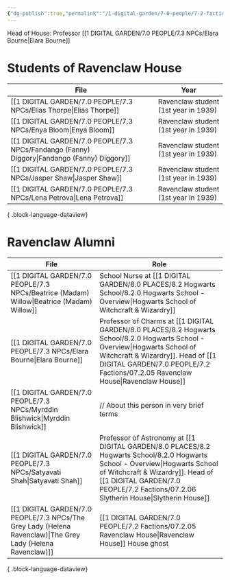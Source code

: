 ```yaml
---
{"dg-publish":true,"permalink":"/1-digital-garden/7-0-people/7-2-factions/07-2-05-ravenclaw-house/"}
---
```


Head of House: Professor [[1 DIGITAL GARDEN/7.0 PEOPLE/7.3 NPCs/Elara Bourne\|Elara Bourne]]

# Students of Ravenclaw House

| File                                                                                           | Year                                 |
| ---------------------------------------------------------------------------------------------- | ------------------------------------ |
| [[1 DIGITAL GARDEN/7.0 PEOPLE/7.3 NPCs/Elias Thorpe\|Elias Thorpe]]                         | Ravenclaw student (1st year in 1939) |
| [[1 DIGITAL GARDEN/7.0 PEOPLE/7.3 NPCs/Enya Bloom\|Enya Bloom]]                             | Ravenclaw student (1st year in 1939) |
| [[1 DIGITAL GARDEN/7.0 PEOPLE/7.3 NPCs/Fandango (Fanny) Diggory\|Fandango (Fanny) Diggory]] | Ravenclaw student (1st year in 1939) |
| [[1 DIGITAL GARDEN/7.0 PEOPLE/7.3 NPCs/Jasper Shaw\|Jasper Shaw]]                           | Ravenclaw student (1st year in 1939) |
| [[1 DIGITAL GARDEN/7.0 PEOPLE/7.3 NPCs/Lena Petrova\|Lena Petrova]]                         | Ravenclaw student (1st year in 1939) |

{ .block-language-dataview}

# Ravenclaw  Alumni
| File                                                                                                           | Role                                                                                                                                                           |
| -------------------------------------------------------------------------------------------------------------- | -------------------------------------------------------------------------------------------------------------------------------------------------------------- |
| [[1 DIGITAL GARDEN/7.0 PEOPLE/7.3 NPCs/Beatrice (Madam) Willow\|Beatrice (Madam) Willow]]                   | School Nurse at [[1 DIGITAL GARDEN/8.0 PLACES/8.2 Hogwarts School/8.2.0 Hogwarts School - Overview\|Hogwarts School of Witchcraft & Wizardry]]                                                                 |
| [[1 DIGITAL GARDEN/7.0 PEOPLE/7.3 NPCs/Elara Bourne\|Elara Bourne]]                                         | Professor of Charms at [[1 DIGITAL GARDEN/8.0 PLACES/8.2 Hogwarts School/8.2.0 Hogwarts School - Overview\|Hogwarts School of Witchcraft & Wizardry]]. Head of [[1 DIGITAL GARDEN/7.0 PEOPLE/7.2 Factions/07.2.05 Ravenclaw House\|Ravenclaw House]]    |
| [[1 DIGITAL GARDEN/7.0 PEOPLE/7.3 NPCs/Myrddin Blishwick\|Myrddin Blishwick]]                               | // About this person in very brief terms                                                                                                                       |
| [[1 DIGITAL GARDEN/7.0 PEOPLE/7.3 NPCs/Satyavati Shah\|Satyavati Shah]]                                     | Professor of Astronomy at [[1 DIGITAL GARDEN/8.0 PLACES/8.2 Hogwarts School/8.2.0 Hogwarts School - Overview\|Hogwarts School of Witchcraft & Wizardry]]. Head of [[1 DIGITAL GARDEN/7.0 PEOPLE/7.2 Factions/07.2.06 Slytherin House\|Slytherin House]] |
| [[1 DIGITAL GARDEN/7.0 PEOPLE/7.3 NPCs/The Grey Lady (Helena Ravenclaw)\|The Grey Lady (Helena Ravenclaw)]] | [[1 DIGITAL GARDEN/7.0 PEOPLE/7.2 Factions/07.2.05 Ravenclaw House\|Ravenclaw House]] House ghost                                                                                                       |

{ .block-language-dataview}
